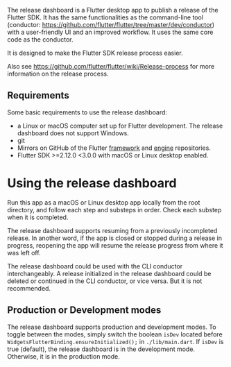 The release dashboard is a Flutter desktop app to publish a release of the Flutter SDK.
It has the same functionalities as the command-line tool (conductor: https://github.com/flutter/flutter/tree/master/dev/conductor) with a user-friendly UI and an improved workflow. It uses the same core code
as the conductor.

It is designed to make the Flutter SDK release process easier.

Also see
https://github.com/flutter/flutter/wiki/Release-process for more information on
the release process.

## Requirements

Some basic requirements to use the release dashboard:

- a Linux or macOS computer set up for Flutter development. The release dashboard does
  not support Windows.
- git
- Mirrors on GitHub of the Flutter
  [framework](https://github.com/flutter/flutter) and
  [engine](https://github.com/flutter/engine) repositories.
- Flutter SDK >=2.12.0 <3.0.0 with macOS or Linux desktop enabled.


# Using the release dashboard

Run this app as a macOS or Linux desktop app locally from the root directory, and follow each step and substeps
in order. Check each substep when it is completed. 

The release dashboard supports resuming from a previously incompleted release. In another word, if the app is closed or stopped during a release in progress, reopening the app will resume the release progress from where it was left off. 

The release dashboard could be used with the CLI conductor interchangeably. A release initialized in the release
dashboard could be deleted or continued in the CLI conductor, or vice versa. But it is not recommended.


## Production or Development modes

The release dashboard supports production and development modes. To toggle between the modes, simply
switch the boolean `isDev` located before `WidgetsFlutterBinding.ensureInitialized();` in `./lib/main.dart`.
If `isDev` is true (default), the release dashboard is in the development mode. Otherwise, it is in the production mode.
